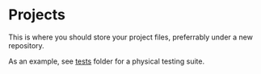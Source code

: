 # Projects

This is where you should store your project files, preferrably under a new repository.

As an example, see [tests](projects/tests) folder for a physical testing suite.
